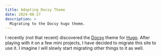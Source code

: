 ```yaml
---
title: Adopting Docsy Theme
date: 2024-08-27
description: >
  Migrating to the Docsy hugo theme.
---
```


I recently (not that recent) discovered the [Docsy](https://www.docsy.dev/) theme for [Hugo](https://gohugo.io/). After playing with it on a few mini projects, I have decided to migrate this site to use it. I imagine I will slowly start migrating other things to it as well.

